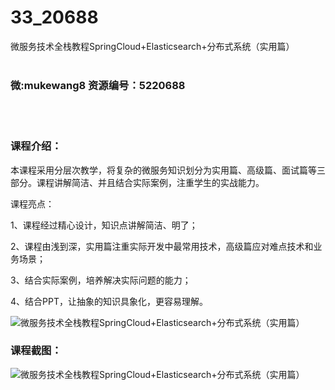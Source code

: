 # 33_20688
微服务技术全栈教程SpringCloud+Elasticsearch+分布式系统（实用篇）
<br/></br>
<h3>微:mukewang8 资源编号：5220688</h3>
<br/></br>
<h3>课程介绍：</h3>
<p>本课程采用分层次教学，将复杂的<a title="查看与 微服务 相关的文章" target="_blank">微服务</a>知识划分为实用篇、高级篇、面试篇等三部分。课程讲解简洁、并且结合实际案例，注重学生的实战能力。</p>
<p>课程亮点：</p>
<p>1、课程经过精心设计，知识点讲解简洁、明了；</p>
<p>2、课程由浅到深，实用篇注重实际开发中最常用技术，高级篇应对难点技术和业务场景；</p>
<p>3、结合实际案例，培养解决实际问题的能力；</p>
<p>4、结合PPT，让抽象的知识具象化，更容易理解。</p>
<p><img src="https://www.ko996.com/wp-content/uploads/img/2021/08/1-21-300x145.png" alt="微服务技术全栈教程SpringCloud+Elasticsearch+分布式系统（实用篇）"></p>
<div class="info-desc">
<h3>课程截图：</h3>
<p><img src="https://www.ko996.com/wp-content/uploads/img/2021/08/2-21.png" alt="微服务技术全栈教程SpringCloud+Elasticsearch+分布式系统（实用篇）"></p>


			
</div>
